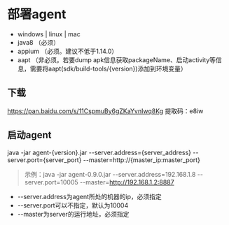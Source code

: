 # 部署agent
* windows | linux | mac
* java8 （必须）
* appium （必须。建议不低于1.14.0）
* aapt （非必须。若要dump apk信息获取packageName、启动activity等信息，需要将aapt(sdk/build-tools/{version})添加到环境变量）

## 下载
https://pan.baidu.com/s/11CspmuBy6gZKaYvnIwq8Kg  提取码：e8iw

## 启动agent
java -jar agent-{version}.jar --server.address={server_address} --server.port={server_port} --master=http://{master_ip:master_port}
> 示例：java -jar agent-0.9.0.jar --server.address=192.168.1.8 --server.port=10005 --master=http://192.168.1.2:8887

* --server.address为agent所处的机器的ip，必须指定
* --server.port可以不指定，默认为10004
* --master为server的运行地址，必须指定
